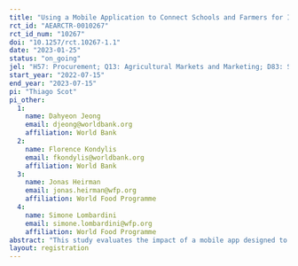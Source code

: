 ```yaml
---
title: "Using a Mobile Application to Connect Schools and Farmers for Improved Meal Provisions: Experimental Evidence from a Pilot Study through Guatemala's School Feeding Program"
rct_id: "AEARCTR-0010267"
rct_id_num: "10267"
doi: "10.1257/rct.10267-1.1"
date: "2023-01-25"
status: "on_going"
jel: "H57: Procurement; Q13: Agricultural Markets and Marketing; D83: Search"
start_year: "2022-07-15"
end_year: "2023-07-15"
pi: "Thiago Scot"
pi_other:
  1:
    name: Dahyeon Jeong
    email: djeong@worldbank.org
    affiliation: World Bank
  2:
    name: Florence Kondylis
    email: fkondylis@worldbank.org
    affiliation: World Bank
  3:
    name: Jonas Heirman
    email: jonas.heirman@wfp.org
    affiliation: World Food Programme
  4:
    name: Simone Lombardini
    email: simone.lombardini@wfp.org
    affiliation: World Food Programme
abstract: "This study evaluates the impact of a mobile app designed to reduce frictions in agricultural output markets in the context of a government-led home-grown school feeding program in Guatemala. To prepare school meals, schools make purchase orders of ingredients using the app which are then shared for local farmers to make competitive offers. In coordination with the government and World Food Programme, we conduct a municipality-level random assignment where 30 municipalities are introduced to the mobile app (‘’treatment group”) and 29 municipalities are not (“control group”). The study leverages administrative data, high frequency phone survey, and in-person endline surveys to measure the impacts of introducing the mobile app on take-up, readiness, and procurement behaviors (e.g. adherence to the government-proposed menus, procurement efficiency, quantity and prices of food by types of sellers). "
layout: registration
---
```


